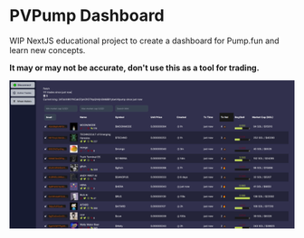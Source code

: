 # PVPump Dashboard

WIP NextJS educational project to create a dashboard for Pump.fun and learn new concepts.

**It may or may not be accurate, don't use this as a tool for trading.**

![Preview of the dashboard with trades populated](preview.png)